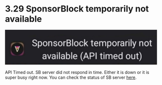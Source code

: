 # 3.29 SponsorBlock temporarily not available

![toast](/troubleshoot/03-youtube/29.jpg?raw=true)

API Timed out. SB server did not respond in time. Either it is down or it is super busy right now. You can check the status of SB server [here](https://status.sponsor.ajay.app/).

